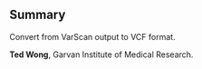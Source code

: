 ## Summary
Convert from VarScan output to VCF format.

<b>Ted Wong</b>, Garvan Institute of Medical Research.
